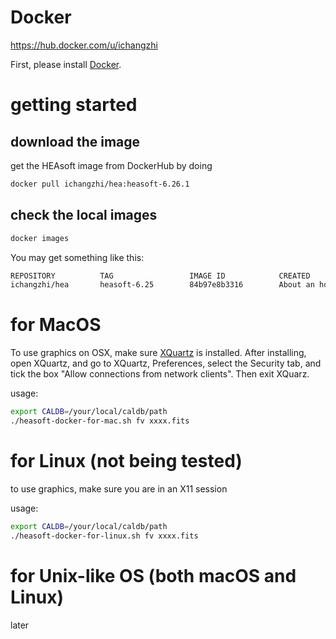 # Docker
<https://hub.docker.com/u/ichangzhi>

First, please install [Docker](https://www.docker.com/products/docker-engine#/download).


# getting started
## download the image
get the HEAsoft image from DockerHub by doing
```bash
docker pull ichangzhi/hea:heasoft-6.26.1
```
## check the local images
```bash
docker images
```
You may get something like this:
```bash
REPOSITORY          TAG                 IMAGE ID            CREATED             SIZE
ichangzhi/hea       heasoft-6.25        84b97e8b3316        About an hour ago   5.11GB
```

# for MacOS

To use graphics on OSX, make sure [XQuartz](https://www.xquartz.org/) is installed.
After installing, open XQuartz, and go to XQuartz, Preferences, select the Security tab, 
and tick the box "Allow connections from network clients". Then exit XQuarz. 

usage:
```bash
export CALDB=/your/local/caldb/path
./heasoft-docker-for-mac.sh fv xxxx.fits
```

# for Linux (not being tested)
to use graphics, make sure you are in an X11 session

usage:
```bash
export CALDB=/your/local/caldb/path
./heasoft-docker-for-linux.sh fv xxxx.fits
```
# for Unix-like OS (both macOS and Linux)
later
